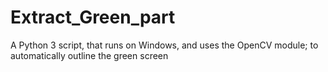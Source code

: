 # Extract_Green_part
 A Python 3 script, that runs on Windows, and uses the OpenCV module; to automatically outline the green screen

